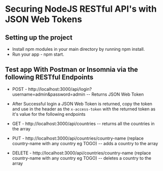 # Securing NodeJS RESTful API's with JSON Web Tokens

## Setting up the project

* Install npm modules in your main directory by running npm install.
* Run your app - npm start.

## Test app With Postman or Insomnia via the following RESTful Endpoints

* POST - http://localhost:3000/api/login?username=admin&password=admin -- Returns JSON Web Token

* After Successful login a JSON Web Token is returned, copy the token and use in the header as the `x-access-token` with the returned token as it's value for the following endpoints

* GET - http://localhost:3000/api/countries -- returns all the countries in the array

* PUT - http://localhost:3000/api/countries/country-name (replace country-name with any country eg TOGO) -- adds a country to the array

* DELETE - http://localhost:3000/api/countries/country-name (replace country-name with any country eg TOGO) -- deletes a country to the array
